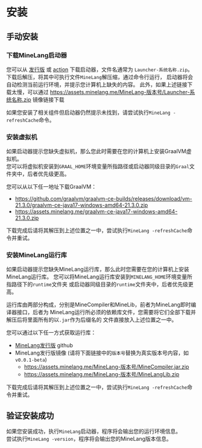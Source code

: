# 安装

## 手动安装

### 下载MineLang启动器

您可以从 [发行版](https://github.com/Superice666/MineLang/releases) 或 
[action](https://github.com/Superice666/MineLang/actions) 下载启动器，文件名通常为
`Launcher-系统名称.zip`。下载后解压，将其中可执行文件`MineLang`解压缩，通过命令行运行，
启动器将会自动检测当前运行环境，并提示您计算机上缺失的内容。
此外，如果上述链接下载太慢，可以通过 https://assets.minelang.me/MineLang-版本号/Launcher-系统名称.zip 镜像链接下载

如果您安装了相关组件但启动器仍然提示未找到，请尝试执行`MineLang -refreshCache`命令。

### 安装虚拟机

如果启动器提示您缺失虚拟机，那么您此时需要在您的计算机上安装GraalVM虚拟机。  
您可以将虚拟机安装到`GRAAL_HOME`环境变量所指路径或启动器同级目录的`Graal`文件夹中，后者优先级更高。  

您可以从以下任一地址下载GraalVM：  
- https://github.com/graalvm/graalvm-ce-builds/releases/download/vm-21.3.0/graalvm-ce-java17-windows-amd64-21.3.0.zip
- https://assets.minelang.me/graalvm-ce-java17-windows-amd64-21.3.0.zip

下载完成后请将其解压到上述位置之一中，尝试执行`MineLang -refreshCache`命令并重试。

### 安装MineLang运行库

如果启动器提示您缺失MineLang运行库，那么此时您需要在您的计算机上安装MineLang运行库。
您可以将MineLang运行库安装到`MINELANG_HOME`环境变量所指路径下的`runtime`文件夹
或启动器同级目录的`runtime`文件夹中，后者优先级更高。  

运行库由两部分构成，分别是MineCompiler和MineLib，前者为MineLang即时编译器接口，后者为
MineLang运行所必须的依赖库文件，您需要将它们全部下载并解压后将里面所有的以`.jar`作为后缀名的
文件直接放入上述位置之一中。

您可以通过以下任一方式获取运行库：
- [MineLang发行版](https://github.com/Superice666/MineLang/releases) github
- MineLang发行版镜像 (请将下面链接中的`版本号`替换为真实版本号内容，如`v0.0.1-beta`)
  * https://assets.minelang.me/MineLang-版本号/MineCompiler.jar.zip
  * https://assets.minelang.me/MineLang-版本号/MineLangLib.zip

下载完成后请将其解压到上述位置之一中，尝试执行`MineLang -refreshCache`命令并重试。

## 验证安装成功

如果您安装成功，执行`MineLang`启动器，程序将会输出您的运行环境信息。  
尝试执行`MineLang -version`，程序将会输出您的MineLang版本信息。
